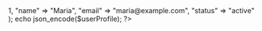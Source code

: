 <?php

header('Content-Type: application/json');
$userProfile = array(
    "id" => 1,
    "name" => "Maria",
    "email" => "maria@example.com",
    "status" => "active"
);

echo json_encode($userProfile);
?>
